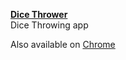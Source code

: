 [**Dice Thrower**](https://git.io/vp9Vf)
<br>Dice Throwing app

Also available on [Chrome](https://goo.gl/knfd3k)
